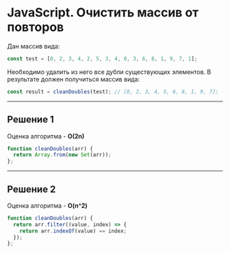 # JavaScript. Очистить массив от повторов

Дан массив вида:
```javascript
const test = [0, 2, 3, 4, 2, 5, 3, 4, 0, 3, 6, 8, 1, 9, 7, 1];
```
Необходимо удалить из него все дубли существующих элементов. В результате должен получиться массив вида:
```javascript
const result = cleanDoubles(test); // [0, 2, 3, 4, 5, 6, 8, 1, 9, 7];
```

---

## Решение 1
Оценка алгоритма - **O(2n)**

```javascript
function cleanDoubles(arr) {
  return Array.from(new Set(arr));
};
```

---

## Решение 2
Оценка алгоритма - **O(n^2)**

```javascript
function cleanDoubles(arr) {
  return arr.filter((value, index) => {
    return arr.indexOf(value) == index;
  });
};
```
